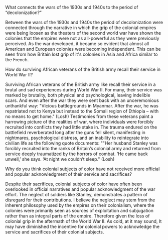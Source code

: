 What connects the wars of the 1930s and 1940s to the period of “decolonization?”

Between the wars of the 1930s and 1940s the period of decolonization were connected through the narrative in which the grip of the colonial empires were being loosen as the theaters of the second world war have shown the colonies that the empires were not as all-powerful as they were previously perceived. As the war developed, it became so evident that almost all American and European colonies were becoming independent. This can be seen from how Britain lost grip of it's colonies in Asia and Africa similar to the French.

How do surviving African veterans of the British army recall their service in World War II?

Surviving African veterans of the British army like recall their service in a brutal and sad experiences during World War II. For many, their service was marked by brutality, both physical and psychological, leaving indelible scars.  And even after the war they were sent back with an unceremonious unthankful way: "Vicious battlegrounds in Myanmar. After the war, he was repatriated not to Kenya but instead to the Somali region of Ethiopia – with no means to get home." (Losh) Testimonies from these veterans paint a harrowing picture of the realities of war, where individuals were forcibly recruited into conflicts they had little stake in. The trauma endured on the battlefield reverberated long after the guns fell silent, manifesting in nightmares, psychological distress, and an inability to reintegrate into civilian life as the following quote documents: ""Her husband Stanley was forcibly recruited into the ranks of Britain’s colonial army and returned from service deeply traumatized by the horrors of combat. ‘He came back unwell,’ she says. ‘At night we couldn’t sleep." (Losh)

Why do you think colonial subjects of color have not received more official and popular acknowledgment of their service and sacrifices?

Despite their sacrifices, colonial subjects of color have often been overlooked in official narratives and popular acknowledgment of the war effort. The neglect of soldiers like Stanley, demonstrates a pattern of disregard for their contributions. I believe the neglect may stem from the inherent philosophy used by the empires on their colonialism, where the colonies were primarily seen as sources of exploitation and subjugation rather than as integral parts of the empire. Therefore given the loss of colonial grip in the aftermath of the World War II. As cold, at it may sound, It may have diminished the incentive for colonial powers to acknowledge the service and sacrifices of their colonial subjects.